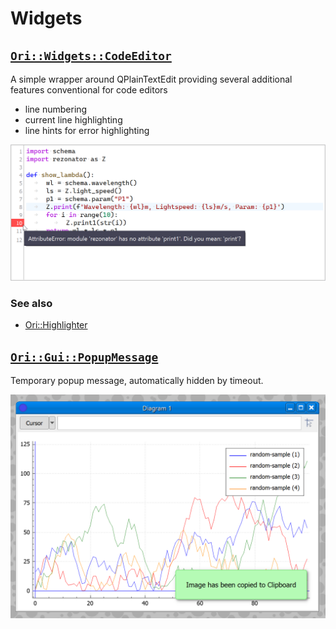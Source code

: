 # Widgets

## [`Ori::Widgets::CodeEditor`](./OriCodeEditor.h)

A simple wrapper around QPlainTextEdit providing several additional features conventional for code editors

- line numbering
- current line highlighting
- line hints for error highlighting

![](./OriCodeEditor.png)

### See also

- [Ori::Highlighter](../tools/README.md#orihighlighter)

## [`Ori::Gui::PopupMessage`](./OriPopupMessage.h)

Temporary popup message, automatically hidden by timeout.

![](./OriPopupMessage.png)
